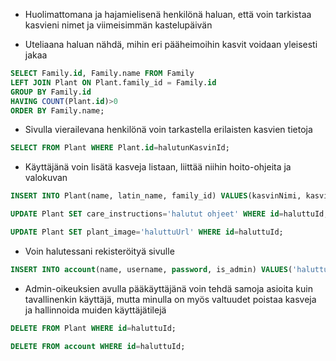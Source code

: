 * Huolimattomana ja hajamielisenä henkilönä haluan, että voin tarkistaa kasvieni nimet ja viimeisimmän
kastelupäivän

* Uteliaana haluan nähdä, mihin eri pääheimoihin kasvit voidaan yleisesti jakaa 
```sql
SELECT Family.id, Family.name FROM Family
LEFT JOIN Plant ON Plant.family_id = Family.id
GROUP BY Family.id
HAVING COUNT(Plant.id)>0
ORDER BY Family.name;
```

* Sivulla vierailevana henkilönä voin tarkastella erilaisten kasvien tietoja 
```sql
SELECT FROM Plant WHERE Plant.id=halutunKasvinId;
```

* Käyttäjänä voin lisätä kasveja listaan, liittää niihin hoito-ohjeita ja valokuvan 
```sql
INSERT INTO Plant(name, latin_name, family_id) VALUES(kasvinNimi, kasvinLatinankielinenNimi, valitunHeimonId);
```
```sql
UPDATE Plant SET care_instructions='halutut ohjeet' WHERE id=haluttuId;
```
```sql
UPDATE Plant SET plant_image='haluttuUrl' WHERE id=haluttuId;
```

* Voin halutessani rekisteröityä sivulle 
```sql
INSERT INTO account(name, username, password, is_admin) VALUES('haluttuNimi', 'haluttuKäyttäjätunnus', 'haluttuSalasana', false);
```

* Admin-oikeuksien avulla pääkäyttäjänä voin tehdä samoja asioita kuin tavallinenkin käyttäjä,
mutta minulla on myös valtuudet poistaa kasveja ja hallinnoida muiden käyttäjätilejä 
```sql
DELETE FROM Plant WHERE id=haluttuId;
```
```sql
DELETE FROM account WHERE id=haluttuId;
```
